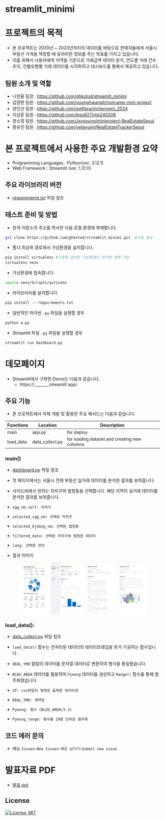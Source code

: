 # streamlit_minimi

# 프로젝트의 목적
- 본 프로젝트는 2020년 ~ 2023년까지의 데이터를 바탕으로 판매자들에게 서울시 부동산 가격을 책정할 때 유의미한 정보를 주는 목표를 가지고 있습니다.
- 이를 위해서 사용자에게 지역을 기준으로 거래금액 데이터 분석, 연도별 거래 건수 추이, 건물유형별 거래 데이터를 시각화하고 대시보드를 통해서 제공하고 있습니다.

## 팀원 소개 및 역할
- 나한울 팀장 : https://github.com/ghkstod/streamlit_minimi
- 김영환 팀원 : https://github.com/younghwangit/mulcamp-mini-project
- 양인선 팀원 : https://github.com/swflora/miniproject_2024
- 이상훈 팀원 : https://github.com/less927/mp240208
- 정소영 팀원 : https://github.com/Jsoyoung/miniproject-RealEstateSeoul
- 황유진 팀원 : https://github.com/yellayujin/RealEstateTrackerSeoul

# 본 프로젝트에서 사용한 주요 개발환경 요약
  + Programming Languages : Python(ver. 3.12.1)
  + Web Framework : Streamlit (ver. 1.31.0)

## 주요 라이브러리 버전
  + [requirements.txt](requirements.txt) 파일 참조

## 테스트 준비 및 방법
- 원격 저장소의 주소를 복사한 다음 로컬 환경에 복제합니다.

```bash
git clone https://github.com/ghkstod/streamlit_minimi.git  #수정 필요
```

- 폴더 최상위 경로에서 가상환경을 설치합니다.

```bash
pip install virtualenv #기존에 설치한 가상환경이 있다면 생략 가능
virtualenv venv
```

- 가상환경에 접속합니다.
```bash
source venv/Scripts/activate
```

- 라이브러리를 설치합니다.
```bash
pip install -r requirements.txt
```

- 일반적인 파이썬 `.py` 파일을 실행할 경우
```bash
python a.py
```

- Streamlit 파일 `.py` 파일을 실행할 경우
```bash
streamlit run dashboard.py
```

# 데모페이지
- Streamlit에서 구현한 Demo는 다음과 같습니다.
  + https://_______.streamlit.app/

 ## 주요 기능
 - 본 프로젝트에서 자체 개발 및 활용한 주요 메서드는 다음과 같습니다.

| Functions | Location | Description |
|---|---|---|
| main | app.py  | for deploy |
| load_data | data_collect.py | for loading dataset and creating new columns |


### main()
- [dashboard.py](dashboard.py) 파일 참조
- 첫 페이지에서는 서울시 전체 부동산 실거래 데이터를 분석한 결과를 보여줍니다.
- 사이드바에서 원하는 자치구와 법정동을 선택합니다. 해당 지역의 실거래 데이터를 분석한 결과를 보여줍니다.

- `sgg_nm_sort: 자치구`
- `selected_sgg_nm: 선택된 자치구 `
- `selected_bjdong_nm: 선택된 법정동`
- `filtered_data: 선택된 자치구와 법정동 데이터`
- `lang: 선택한 언어`



- 결과 이미지
<p align = "center" width = "100%">
  <img src = "./image1.png" width = "20%">
  <img src = "./image2.png" width = "20%">
  <img src = "./image3.png" width = "20%">
  <img src = "./image4.png" width = "20%">
</p>


### load_data():
- [data_collect.py](data_collect.py) 파일 참조

- `load_data()` 함수는 전처리된 데이터의 데이터프레임을 추가 가공하는 함수입니다.
- `DEAL_YMD` 컬럼의 데이터를 문자열 데이터로 변환하여 형식을 통일했습니다.
- `BLDG_AREA` 데이터를 활용하여 `Pyeong` 데이터를 생성하고 `Range()` 함수를 통해 범주화했습니다.

- `df: csv파일의 형태로 출력한 데이터셋`
- `DEAL_YMD: 계약일`
- `Pyeong: 평수 (BLDG_AREA/3.3)`
- `Pyeong_range: 평수를 10평 단위로 범주화`


## 코드 에러 문의 
- 메뉴 `Issues`-`New Issues`-`메모 남기기`-`Submit new issue`


# 발표자료 PDF 
  + [발표 ppt](https://github.com/ghkstod/streamlit_minimi/blob/main/%EB%AF%B8%EB%8B%88%ED%94%84%EB%A1%9C%EC%A0%9D%ED%8A%B8%204%EC%A1%B0.pdf)


## License
[![License: MIT](https://img.shields.io/badge/License-MIT-yellow.svg)](https://opensource.org/licenses/MIT)
